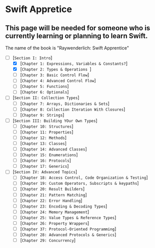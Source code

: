 # Swift Appretice
## This page will be needed for someone who is currently learning or planning to learn Swift.
The name of the book is "Raywenderlich: Swift Apprentice"

- [ ] [`Section I: Intro`]
    - [x] [`Chapter 1: Expressions, Variables & Constants?`]
    - [x] [`Chapter 2: Types & Operations `]
    - [ ] [`Chapter 3: Basic Control Flow`]
    - [ ] [`Chapter 4: Advanced Control Flow`]
    - [ ] [`Chapter 5: Functions`]
    - [ ] [`Chapter 6: Optionals`]
- [ ] [`Section II: Collection Types`]
    - [ ] [`Chapter 7: Arrays, Dictionaries & Sets`]
    - [ ] [`Chapter 8: Collection Iteration With Closures`]
    - [ ] [`Chapter 9: Strings`]
- [ ] [`Section III: Building YOur Own Types`]
    - [ ] [`Chapter 10: Structures`]
    - [ ] [`Chapter 11: Properties`]
    - [ ] [`Chapter 12: Methods`]
    - [ ] [`Chapter 13: Classes`]
    - [ ] [`Chapter 14: Advanced Classes`]
    - [ ] [`Chapter 15: Enumerations`]
    - [ ] [`Chapter 16: Protocols`]
    - [ ] [`Chapter 17: Generics`]
- [ ] [`Section IV: Advanced Topics`]
    - [ ] [`Chapter 18: Access Control, Code Organization & Testing`]
    - [ ] [`Chapter 19: Custom Operators, Subscripts & keypaths`]
    - [ ] [`Chapter 20: Result Builders`]
    - [ ] [`Chapter 21: Pattern Matching`]
    - [ ] [`Chapter 22: Error Handling`]
    - [ ] [`Chapter 23: Encoding & Decoding Types`]
    - [ ] [`Chapter 24: Memory Management`]
    - [ ] [`Chapter 25: Value Types & Reference Types`]
    - [ ] [`Chapter 26: Property Wrappers`]
    - [ ] [`Chapter 37: Protocol-Oriented Programming`]
    - [ ] [`Chapter 28: Advanced Protocols & Generics`]
    - [ ] [`Chapter 29: Concurrency`]

